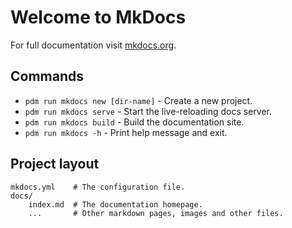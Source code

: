 # Welcome to MkDocs

For full documentation visit [mkdocs.org](https://www.mkdocs.org).

## Commands

- `pdm run mkdocs new [dir-name]` - Create a new project.
- `pdm run mkdocs serve` - Start the live-reloading docs server.
- `pdm run mkdocs build` - Build the documentation site.
- `pdm run mkdocs -h` - Print help message and exit.

## Project layout

    mkdocs.yml    # The configuration file.
    docs/
        index.md  # The documentation homepage.
        ...       # Other markdown pages, images and other files.
